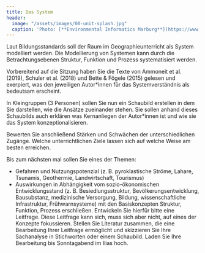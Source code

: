 ```yaml
---
title: Das System
header:
  image: "/assets/images/00-unit-splash.jpg"
  caption: 'Photo: [**Environmental Informatics Marburg**](https://www.flickr.com/environmentalinformatics-marburg/)'
---
```


Laut Bildungsstandards soll der Raum im Geographieunterricht als System modelliert werden. Die Modellierung von Systemen kann durch die Betrachtungsebenen Struktur, Funktion und Prozess systematisiert werden. 
<!--more-->

Vorbereitend auf die Sitzung haben Sie die Texte von Ammoneit et al. (2019), Schuler et al. (2018) und Bette & Fögele (2015) gelesen und exerpiert, was den jeweiligen Autor*innen für das Systemverständnis als bedeutsam erscheint.

In Kleingruppen (3 Personen) sollen Sie nun ein Schaubild erstellen in dem Sie darstellen, wie die Ansätze zueinander stehen. Sie sollen anhand dieses Schaubilds auch erklären was Kernanliegen der Autor*innen ist und wie sie das System konzeptionalisieren. 

Bewerten Sie anschließend Stärken und Schwächen der unterschiedlichen Zugänge. Welche unterrichtlichen Ziele lassen sich auf welche Weise am besten erreichen. 

Bis zum nächsten mal sollen Sie eines der Themen: 
* Gefahren und Nutzungspotenzial (z. B. pyroklastische Ströme, Lahare, Tsunamis, Geothermie, Landwirtschaft, Tourismus)
* Auswirkungen in Abhängigkeit vom sozio-ökonomischen Entwicklungsstand (z. B. Besiedlungsstruktur, Bevölkerungsentwicklung, Bausubstanz, medizinische Versorgung, Bildung, wissenschaftliche Infrastruktur, Frühwarnsysteme) mit den Basiskonzepten Struktur, Funktion, Prozess erschließen.
Entwickeln Sie hierfür bitte eine Leitfrage. Diese Leitfrage kann sich, muss sich aber nicht, auf eines der Konzepte fokussieren. Stellen Sie Literatur zusammen, die eine Bearbeitung Ihrer Leitfrage ermöglicht und skizzieren Sie Ihre Sachanalyse in Stichworten oder einem Schaubild. Laden Sie Ihre Bearbeitung bis Sonntagabend im Ilias hoch.

